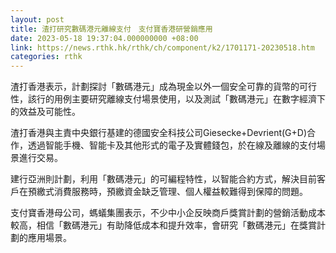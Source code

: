 ```yaml
---
layout: post
title: 渣打研究數碼港元離線支付　支付寶香港研營銷應用
date: 2023-05-18 19:37:04.000000000 +08:00
link: https://news.rthk.hk/rthk/ch/component/k2/1701171-20230518.htm
categories: rthk
---
```


渣打香港表示，計劃探討「數碼港元」成為現金以外一個安全可靠的貨幣的可行性，該行的用例主要研究離線支付場景使用，以及測試「數碼港元」在數字經濟下的效益及可能性。

渣打香港與主責中央銀行基建的德國安全科技公司Giesecke+Devrient(G+D)合作，透過智能手機、智能卡及其他形式的電子及實體錢包，於在線及離線的支付場景進行交易。

建行亞洲則計劃，利用「數碼港元」的可編程特性，以智能合約方式，解決目前客戶在預繳式消費服務時，預繳資金缺乏管理、個人權益較難得到保障的問題。

支付寶香港母公司，螞蟻集團表示，不少中小企反映商戶獎賞計劃的營銷活動成本較高，相信「數碼港元」有助降低成本和提升效率，會研究「數碼港元」在獎賞計劃的應用場景。
